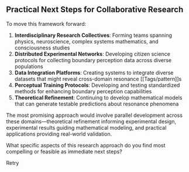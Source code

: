 ## Practical Next Steps for Collaborative Research

To move this framework forward:

1. **Interdisciplinary Research Collectives**: Forming teams spanning physics, neuroscience, complex systems mathematics, and consciousness studies
2. **Distributed Experimental Networks**: Developing citizen science protocols for collecting boundary perception data across diverse populations
3. **Data Integration Platforms**: Creating systems to integrate diverse datasets that might reveal cross-domain resonance [[Tags/pattern]]s
4. **Perceptual Training Protocols**: Developing and testing standardized methods for enhancing boundary perception capabilities
5. **Theoretical Refinement**: Continuing to develop mathematical models that can generate testable predictions about resonance phenomena

The most promising approach would involve parallel development across these domains—theoretical refinement informing experimental design, experimental results guiding mathematical modeling, and practical applications providing real-world validation.

What specific aspects of this research approach do you find most compelling or feasible as immediate next steps?

Retry